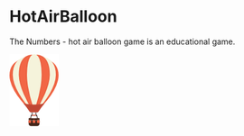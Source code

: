 # HotAirBalloon
The Numbers - hot air balloon game is an educational game.

![alt text](src/img/balloon.png "Balloon")